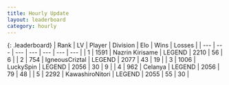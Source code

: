 ```yaml
---
title: Hourly Update
layout: leaderboard
category: hourly
---
```


{: .leaderboard}
| Rank | LV | Player | Division | Elo | Wins | Losses |
| --- | --- | --- | --- | --- | --- | --- |
| <span data-change="0">1</span> | 1591 | <span title="ID: 315148">Nazrin Kirisame</span> | LEGEND | <span data-change="0">2210</span> | <span data-change="0">56</span> | <span data-change="0">6</span> |
| <span data-change="0">2</span> | 754 | <span title="ID: 69018">IgneousCriztal</span> | LEGEND | <span data-change="0">2077</span> | <span data-change="0">43</span> | <span data-change="0">19</span> |
| <span data-change="0">3</span> | 1006 | <span title="ID: 498412">LuckySpin</span> | LEGEND | <span data-change="0">2056</span> | <span data-change="0">30</span> | <span data-change="0">9</span> |
| <span data-change="0">4</span> | 962 | <span title="ID: 222362">Celanya</span> | LEGEND | <span data-change="0">2056</span> | <span data-change="0">79</span> | <span data-change="0">48</span> |
| <span data-change="0">5</span> | 2292 | <span title="ID: 164871">KawashiroNitori</span> | LEGEND | <span data-change="0">2055</span> | <span data-change="0">55</span> | <span data-change="0">30</span> |